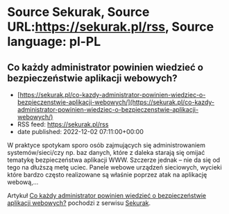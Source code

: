 # Source Sekurak, Source URL:https://sekurak.pl/rss, Source language: pl-PL

## Co każdy administrator powinien wiedzieć o bezpieczeństwie aplikacji webowych?
 - [https://sekurak.pl/co-kazdy-administrator-powinien-wiedziec-o-bezpieczenstwie-aplikacji-webowych/](https://sekurak.pl/co-kazdy-administrator-powinien-wiedziec-o-bezpieczenstwie-aplikacji-webowych/)
 - RSS feed: https://sekurak.pl/rss
 - date published: 2022-12-02 07:11:00+00:00

<p>W praktyce spotykam sporo osób zajmujących się administrowaniem systemów/sieci/czy np. baz danych, które z daleka starają się omijać tematykę bezpieczeństwa aplikacji WWW. Szczerze jednak &#8211; nie da się od tego na dłuższą metę uciec. Panele webowe urządzeń sieciowych, wycieki które bardzo często realizowane są właśnie poprzez atak na aplikację webową,...</p>
<p>Artykuł <a href="https://sekurak.pl/co-kazdy-administrator-powinien-wiedziec-o-bezpieczenstwie-aplikacji-webowych/" rel="nofollow">Co każdy administrator powinien wiedzieć o bezpieczeństwie aplikacji webowych?</a> pochodzi z serwisu <a href="https://sekurak.pl" rel="nofollow">Sekurak</a>.</p>
